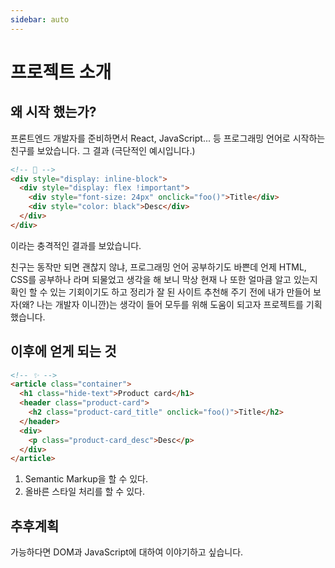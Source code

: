 ```yaml
---
sidebar: auto
---
```


# 프로젝트 소개

## 왜 시작 했는가?

프론트엔드 개발자를 준비하면서 React, JavaScript... 등 프로그래밍 언어로 시작하는 친구를 보았습니다.
그 결과 (극단적인 예시입니다.)

```html
<!-- 💩 -->
<div style="display: inline-block">
  <div style="display: flex !important">
    <div style="font-size: 24px" onclick="foo()">Title</div>
    <div style="color: black">Desc</div>
  </div>
</div>
```

이라는 충격적인 결과를 보았습니다.

친구는 동작만 되면 괜찮지 않냐, 프로그래밍 언어 공부하기도 바쁜데 언제 HTML, CSS를 공부하나 라며 되물었고 생각을 해 보니 막상 현재 나 또한 얼마큼 알고 있는지 확인 할 수 있는 기회이기도 하고 정리가 잘 된 사이트 추천해 주기 전에 내가 만들어 보자(왜? 나는 개발자 이니깐)는 생각이 들어 모두를 위해 도움이 되고자 프로젝트를 기획했습니다.

## 이후에 얻게 되는 것

```html
<!-- ✨ -->
<article class="container">
  <h1 class="hide-text">Product card</h1>
  <header class="product-card">
    <h2 class="product-card_title" onclick="foo()">Title</h2>
  </header>
  <div>
    <p class="product-card_desc">Desc</p>
  </div>
</article>
```

1. Semantic Markup을 할 수 있다.
2. 올바른 스타일 처리를 할 수 있다.

## 추후계획

가능하다면 DOM과 JavaScript에 대하여 이야기하고 싶습니다.
